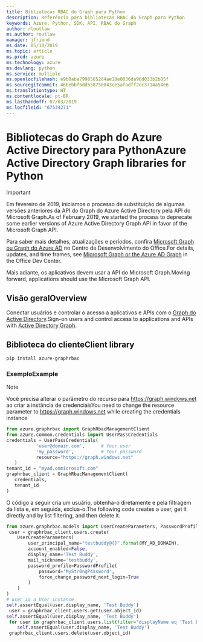 ```yaml
---
title: Bibliotecas RBAC do Graph para Python
description: Referência para bibliotecas RBAC do Graph para Python
keywords: Azure, Python, SDK, API, RBAC do Graph
author: rloutlaw
ms.author: routlaw
manager: jfriend
ms.date: 05/10/2019
ms.topic: article
ms.prod: azure
ms.technology: azure
ms.devlang: python
ms.service: multiple
ms.openlocfilehash: e9b0aba7998565284ae18e0036da96d033b2b05f
ms.sourcegitcommit: 46bebbf5dd558750043ce5afadff2ec3714a54e6
ms.translationtype: HT
ms.contentlocale: pt-BR
ms.lasthandoff: 07/03/2019
ms.locfileid: "67534271"
---
```

# <a name="azure-active-directory-graph-libraries-for-python"></a><span data-ttu-id="5de38-104">Bibliotecas do Graph do Azure Active Directory para Python</span><span class="sxs-lookup"><span data-stu-id="5de38-104">Azure Active Directory Graph libraries for Python</span></span>

> [!IMPORTANT]
>
> <span data-ttu-id="5de38-105">Em fevereiro de 2019, iniciamos o processo de substituição de algumas versões anteriores da API do Graph do Azure Active Directory pela API do Microsoft Graph.</span><span class="sxs-lookup"><span data-stu-id="5de38-105">As of February 2019, we started the process to deprecate some earlier versions of Azure Active Directory Graph API in favor of the Microsoft Graph API.</span></span> 
>
> <span data-ttu-id="5de38-106">Para saber mais detalhes, atualizações e períodos, confira [Microsoft Graph ou Graph do Azure AD](https://dev.office.com/blogs/microsoft-graph-or-azure-ad-graph) no Centro de Desenvolvimento do Office.</span><span class="sxs-lookup"><span data-stu-id="5de38-106">For details, updates, and time frames, see [Microsoft Graph or the Azure AD Graph](https://dev.office.com/blogs/microsoft-graph-or-azure-ad-graph) in the Office Dev Center.</span></span>
>
> <span data-ttu-id="5de38-107">Mais adiante, os aplicativos devem usar a API do Microsoft Graph.</span><span class="sxs-lookup"><span data-stu-id="5de38-107">Moving forward, applications should use the Microsoft Graph API.</span></span> 

## <a name="overview"></a><span data-ttu-id="5de38-108">Visão geral</span><span class="sxs-lookup"><span data-stu-id="5de38-108">Overview</span></span> 

<span data-ttu-id="5de38-109">Conectar usuários e controlar o acesso a aplicativos e APIs com o [Graph do Active Directory](/azure/active-directory/develop/active-directory-graph-api).</span><span class="sxs-lookup"><span data-stu-id="5de38-109">Sign-on users and control access to applications and APIs with [Active Directory Graph](/azure/active-directory/develop/active-directory-graph-api).</span></span>    

## <a name="client-library"></a><span data-ttu-id="5de38-110">Biblioteca do cliente</span><span class="sxs-lookup"><span data-stu-id="5de38-110">Client library</span></span>   

 ```bash    
pip install azure-graphrbac 
``` 

### <a name="example"></a><span data-ttu-id="5de38-111">Exemplo</span><span class="sxs-lookup"><span data-stu-id="5de38-111">Example</span></span> 
> [!NOTE]   
> <span data-ttu-id="5de38-112">Você precisa alterar o parâmetro do recurso para https://graph.windows.net ao criar a instância de credenciais</span><span class="sxs-lookup"><span data-stu-id="5de38-112">You need to change the resource parameter to https://graph.windows.net while creating the credentials instance</span></span>    
 ```python  
from azure.graphrbac import GraphRbacManagementClient   
from azure.common.credentials import UserPassCredentials    
 credentials = UserPassCredentials( 
            'user@domain.com',      # Your user 
            'my_password',          # Your password 
            resource="https://graph.windows.net"    
    )   
 tenant_id = "myad.onmicrosoft.com" 
 graphrbac_client = GraphRbacManagementClient(  
    credentials,    
    tenant_id   
)   
``` 
<span data-ttu-id="5de38-113">O código a seguir cria um usuário, obtenha-o diretamente e pela filtragem da lista e, em seguida, exclua-o.</span><span class="sxs-lookup"><span data-stu-id="5de38-113">The following code creates a user, get it directly and by list filtering, and then delete it.</span></span>   
```python   
from azure.graphrbac.models import UserCreateParameters, PasswordProfile    
 user = graphrbac_client.users.create(  
    UserCreateParameters(   
        user_principal_name="testbuddy@{}".format(MY_AD_DOMAIN),    
        account_enabled=False,  
        display_name='Test Buddy',  
        mail_nickname='testbuddy',  
        password_profile=PasswordProfile(   
            password='MyStr0ngP4ssword',    
            force_change_password_next_login=True   
        )   
    )   
)   
# user is a User instance   
self.assertEqual(user.display_name, 'Test Buddy')   
 user = graphrbac_client.users.get(user.object_id)  
self.assertEqual(user.display_name, 'Test Buddy')   
 for user in graphrbac_client.users.list(filter="displayName eq 'Test Buddy'"): 
    self.assertEqual(user.display_name, 'Test Buddy')   
 graphrbac_client.users.delete(user.object_id)  
```